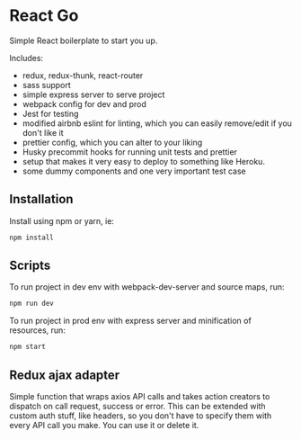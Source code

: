 # React Go

Simple React boilerplate to start you up.

Includes:
* redux, redux-thunk, react-router
* sass support
* simple express server to serve project
* webpack config for dev and prod
* Jest for testing
* modified airbnb eslint for linting, which you can easily remove/edit if you don't like it
* prettier config, which you can alter to your liking
* Husky precommit hooks for running unit tests and prettier
* setup that makes it very easy to deploy to something like Heroku.
* some dummy components and one very important test case

## Installation
Install using npm or yarn, ie:

```sh
npm install
```

## Scripts

To run project in dev env with webpack-dev-server and source maps, run:
```sh
npm run dev
```

To run project in prod env with express server and minification of resources, run:
```sh
npm start
```

## Redux ajax adapter
Simple function that wraps axios API calls and takes action creators to dispatch on call request, success or error.
This can be extended with custom auth stuff, like headers, so you don't have to specify them with every API call you make.
You can use it or delete it.


